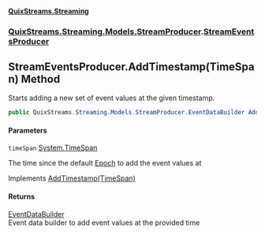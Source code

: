 #### [QuixStreams.Streaming](index.md 'index')
### [QuixStreams.Streaming.Models.StreamProducer](QuixStreams.Streaming.Models.StreamProducer.md 'QuixStreams.Streaming.Models.StreamProducer').[StreamEventsProducer](StreamEventsProducer.md 'QuixStreams.Streaming.Models.StreamProducer.StreamEventsProducer')

## StreamEventsProducer.AddTimestamp(TimeSpan) Method

Starts adding a new set of event values at the given timestamp.

```csharp
public QuixStreams.Streaming.Models.StreamProducer.EventDataBuilder AddTimestamp(System.TimeSpan timeSpan);
```
#### Parameters

<a name='QuixStreams.Streaming.Models.StreamProducer.StreamEventsProducer.AddTimestamp(System.TimeSpan).timeSpan'></a>

`timeSpan` [System.TimeSpan](https://docs.microsoft.com/en-us/dotnet/api/System.TimeSpan 'System.TimeSpan')

The time since the default [Epoch](StreamEventsProducer.Epoch.md 'QuixStreams.Streaming.Models.StreamProducer.StreamEventsProducer.Epoch') to add the event values at

Implements [AddTimestamp(TimeSpan)](IStreamEventsProducer.AddTimestamp(TimeSpan).md 'QuixStreams.Streaming.Models.StreamProducer.IStreamEventsProducer.AddTimestamp(System.TimeSpan)')

#### Returns
[EventDataBuilder](EventDataBuilder.md 'QuixStreams.Streaming.Models.StreamProducer.EventDataBuilder')  
Event data builder to add event values at the provided time